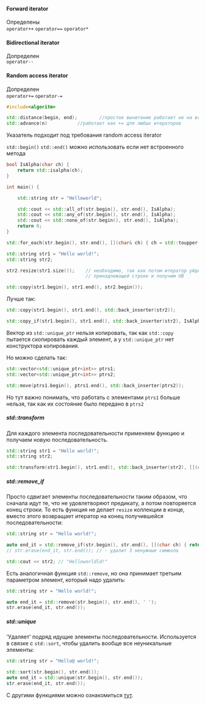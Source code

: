 #### Forward iterator
Определены  
`operator++` `operator==` `operator*`

#### Bidirectional iterator
Допределен  
`operator--`

#### Random access iterator
Допределен  
`operator+=` `operator-=`

```cpp
#include<algoritm>

std::distance(begin, end);        //простое вычитание работает не на всех итераторах
std::advance(n)           //работает как += для любых итераторов
```
Указатель подходит под требования random access iterator

`std::begin()` `std::end()` можно использовать если нет встроенного метода

```cpp
bool IsAlpha(char ch) {
    return std::isalpha(ch);
}

int main() {

    std::string str = "Helloworld";

    std::cout << std::all_of(str.begin(), str.end(), IsAlpha);
    std::cout << std::any_of(str.begin(), str.end(), IsAlpha);    
    std::cout << std::none_of(str.begin(), str.end(), IsAlpha);
    return 0;
}
```

```cpp
std::for_each(str.begin(), str.end(), [](char& ch) { ch = std::toupper(ch); });
```

```cpp
std::string str1 = "Hello world!";
std::string str2;

str2.resize(str1.size());    // необходимо, так как потом итератор уйдет за границы памяти,
                             // принадлежащей строке и получим UB

std::copy(str1.begin(), str1.end(), str2.begin());
```
Лучше так:

```cpp
std::copy(str1.begin(), str1.end(), std::back_inserter(str2));
```

```cpp
std::copy_if(str1.begin(), str1.end(), std::back_inserter(str2), IsAlpha)
```
Вектор из `std::unique_ptr` нельзя копировать, так как `std::copy` пытается скопировать каждый элемент, а у `std::unique_ptr` нет конструктора копирования.

Но можно сделать так:

```cpp
std::vector<std::unique_ptr<int>> ptrs1;
std::vector<std::unique_ptr<int>> ptrs2;

std::move(ptrs1.begin(), ptrs1.end(), std::back_inserter(ptrs2));
```
Но тут важно понимать, что работать с элементами `ptrs1` больше нельзя, так как их состояние было передано в `ptrs2`

##### std::transform

Для каждого элемента последовательности применяем функцию и получаем новую последовательность.

```cpp
std::string str1 = "Hello world!";
std::string str2;

std::transform(str1.begin(), str1.end(), std::back_inserter(str2), [](char ch) { return std::toupper(ch); });
```

##### std::remove_if
   
Просто сдвигает элементы последовательности таким образом, что сначала идут те, что не удовлетворяют предикату, а потом повторяется конец строки. То есть функция не делает `resize` коллекции в конце, вместо этого возвращает итератор на конец получившейся последовательности:

```cpp
std::string str = "Hello world!";

auto end_it = std::remove_if(str.begin(), str.end(), [](char ch) { return !std::isalpha(ch); });
// str.erase(end_it, str.end()); // - удалит 3 ненужные символа

std::cout << str2; // "Helloworldld!"
```

Есть аналогичная функция `std::remove`, но она принимает третьим параметром элемент, который надо удалить:

```cpp
std::string str = "Hello world!";

auto end_it = std::remove(str.begin(), str.end(), ' ');
str.erase(end_it, str.end());
```

##### std::unique

'Удаляет' подряд идущие элементы последовательности. Используется в связке с `std::sort`, чтобы удалить вообще все неуникальные элементы:

```cpp
std::string str = "Hello@ world!";

std::sort(str.begin(), str.end());
auto end_it = std::unique(str.begin(), str.end());
str.erase(end_it, str.end());
```

С другими функциями можно ознакомиться [тут](https://en.cppreference.com/w/cpp/algorithm).
